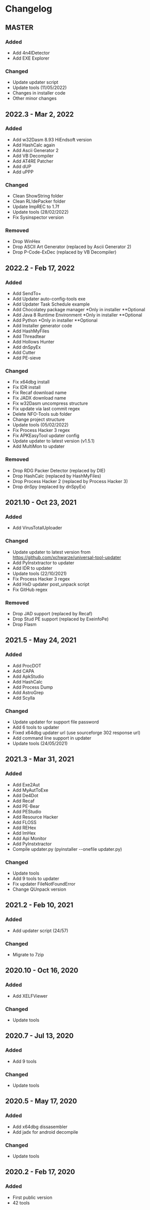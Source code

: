 # Changelog


## MASTER

### Added

- Add 4n4lDetector
- Add EXE Explorer

### Changed

- Update updater script
- Update tools (11/05/2022)
- Changes in installer code
- Other minor changes


## 2022.3 - Mar 2, 2022

### Added

- Add w32Dasm 8.93 HiEndsoft version
- Add HashCalc again
- Add Ascii Generator 2
- Add VB Decompiler
- Add AT4RE Patcher
- Add dUP
- Add uPPP

### Changed

- Clean ShowString folder
- Clean RL!dePacker folder
- Update ImpREC to 1.7f
- Update tools (28/02/2022)
- Fix Sysinspector version

### Removed

- Drop WinHex
- Drop ASCII Art Generator (replaced by Ascii Generator 2)
- Drop P-Code-ExDec (replaced by VB Decompiler)


## 2022.2 - Feb 17, 2022

### Added

- Add SendTo+
- Add Updater auto-config-tools exe
- Add Updater Task Schedule example
- Add Chocolatey package manager *Only in installer **Optional
- Add Java 8 Runtime Environment *Only in installer **Optional
- Add Python *Only in installer **Optional
- Add Installer generator code
- Add HashMyFiles
- Add Threadtear
- Add Hollows Hunter 
- Add dnSpyEx
- Add Cutter
- Add PE-sieve

### Changed

- Fix x64dbg install
- Fix IDR install
- Fix Recaf download name
- Fix JADX download name
- Fix w32Dasm uncompress structure
- Fix update via last commit regex
- Delete NFO-Tools sub folder
- Change project structure
- Update tools (05/02/2022)
- Fix Process Hacker 3 regex
- Fix APKEasyTool updater config
- Update updater to latest version (v1.5.1)
- Add MultiMon to updater

### Removed

- Drop RDG Packer Detector (replaced by DIE)
- Drop HashCalc (replaced by HashMyFiles)
- Drop Process Hacker 2 (replaced by Process Hacker 3)
- Drop dnSpy (replaced by dnSpyEx)


## 2021.10 - Oct 23, 2021

### Added

- Add VirusTotalUploader

### Changed

- Update updater to latest version from https://github.com/xchwarze/universal-tool-updater
- Add PyInstxtractor to updater
- Add IDR to updater
- Update tools (22/10/2021)
- Fix Process Hacker 3 regex
- Add HxD updater post_unpack script
- Fix GitHub regex

### Removed

- Drop JAD support (replaced by Recaf)
- Drop Stud PE support (replaced by ExeinfoPe)
- Drop Flasm 


## 2021.5 - May 24, 2021

### Added

- Add ProcDOT
- Add CAPA
- Add ApkStudio
- Add HashCalc
- Add Process Dump
- Add AstroGrep
- Add Scylla

### Changed

- Update updater for support file password
- Add 6 tools to updater
- Fixed x64dbg updater url (use sourceforge 302 response url)
- Add command line support in updater
- Update tools (24/05/2021)


## 2021.3 - Mar 31, 2021

### Added

- Add Exe2Aut
- Add MyAutToExe
- Add De4Dot
- Add Recaf
- Add PE-Bear
- Add PEStudio
- Add Resource Hacker
- Add FLOSS
- Add REHex
- Add ImHex
- Add Api Monitor
- Add PyInstxtractor
- Compile updater.py (pyinstaller --onefile updater.py)

### Changed

- Update tools
- Add 9 tools to updater
- Fix updater FileNotFoundError
- Change QUnpack version


## 2021.2 - Feb 10, 2021

### Added

- Add updater script (24/57)

### Changed

- Migrate to 7zip


## 2020.10 - Oct 16, 2020

### Added

- Add XELFViewer

### Changed

- Update tools


## 2020.7 - Jul 13, 2020

### Added

- Add 9 tools

### Changed

- Update tools


## 2020.5 - May 17, 2020

### Added

- Add x64dbg dissasembler
- Add jadx for android decompile

### Changed

- Update tools


## 2020.2 - Feb 17, 2020

### Added

- First public version
- 42 tools
